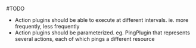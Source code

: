 #TODO

* Action plugins should be able to execute at different intervals. ie. more frequently, less frequently
* Action plugins should be parameterized. eg. PingPlugin that represents several actions, each of which pings a different resource